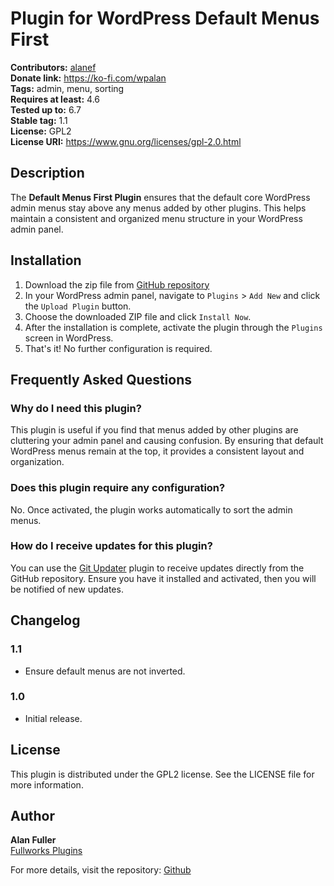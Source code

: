 # Plugin for WordPress Default Menus First

**Contributors:** [alanef](https://github.com/alanef)  
**Donate link:** https://ko-fi.com/wpalan  
**Tags:** admin, menu, sorting  
**Requires at least:** 4.6  
**Tested up to:** 6.7  
**Stable tag:** 1.1  
**License:** GPL2  
**License URI:** https://www.gnu.org/licenses/gpl-2.0.html

## Description

The **Default Menus First Plugin** ensures that the default core WordPress admin menus stay above any menus added by other plugins. This helps maintain a consistent and organized menu structure in your WordPress admin panel.

## Installation

1. Download the zip file from [GitHub repository](https://github.com/alanef/plugin-for-wordpress-default-menus-first/archive/refs/heads/master.zip)
2. In your WordPress admin panel, navigate to `Plugins` > `Add New` and click the `Upload Plugin` button.
3. Choose the downloaded ZIP file and click `Install Now`.
4. After the installation is complete, activate the plugin through the `Plugins` screen in WordPress.
5. That's it! No further configuration is required.

## Frequently Asked Questions

### Why do I need this plugin?

This plugin is useful if you find that menus added by other plugins are cluttering your admin panel and causing confusion. By ensuring that default WordPress menus remain at the top, it provides a consistent layout and organization.

### Does this plugin require any configuration?

No. Once activated, the plugin works automatically to sort the admin menus.

### How do I receive updates for this plugin?

You can use the [Git Updater](https://github.com/afragen/git-updater) plugin to receive updates directly from the GitHub repository. Ensure you have it installed and activated, then you will be notified of new updates.

## Changelog

### 1.1
* Ensure default menus are not inverted.

### 1.0
* Initial release.

## License

This plugin is distributed under the GPL2 license. See the LICENSE file for more information.

## Author

**Alan Fuller**  
[Fullworks Plugins](https://fullworksplugins.com)

For more details, visit the repository: [Github](https://github.com/alanef/wordpress-defualt-menus-first-plugin.php)